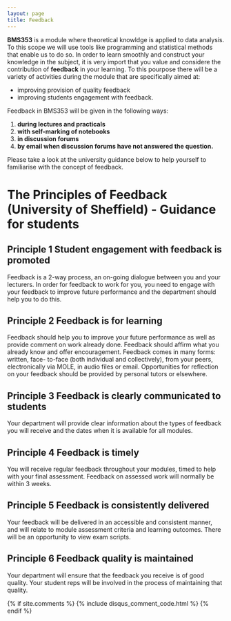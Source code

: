```yaml
---
layout: page
title: Feedback
---
```


**BMS353** is a module where theoretical knowldge is applied to data analysis. To this scope we will use tools like programming and statistical methods that enable us to do so. In order to learn smoothly and construct your knowledge in the subject, it is very import that you value and considere the contribution of **feedback** in your learning. To this pourpose there will be a variety of activities during the module that are specifically aimed at:

* improving provision of quality feedback
* improving students engagement with feedback. 

Feedback in BMS353 will be given in the following ways:

1. **during lectures and practicals**
2. **with self-marking of notebooks**
3. **in discussion forums**
4. **by email when discussion forums have not answered the question.** 


Please take a look at the university guidance below to help yourself to familiarise with the concept of feedback. 


# The Principles of Feedback (University of Sheffield) - Guidance for students


## Principle 1 Student engagement with feedback is promoted 

Feedback is a 2-way process, an on-going dialogue between you and your lecturers. In order for feedback to work 
for you, you need to engage with your feedback to improve future performance and the department should help you to
do this.


## Principle 2 Feedback is for learning 
Feedback should help you to improve your future performance as well as provide comment on work already done.
Feedback should affirm what you already know and offer encouragement. Feedback comes in many forms: written, face-
to-face (both individual and collectively), from your peers, electronically via MOLE, in audio files or email. 
Opportunities for reflection on your feedback should be provided by personal tutors or elsewhere.


## Principle 3 Feedback is clearly communicated to students 
Your department will provide clear information about the types of feedback you will receive and the dates when it
is available for all modules.


## Principle 4 Feedback is timely 
You will receive regular feedback throughout your modules, timed to help with your final assessment. Feedback on 
assessed work will normally be within 3 weeks.


## Principle 5 Feedback is consistently delivered 
Your feedback will be delivered in an accessible and consistent manner, and will relate to module assessment 
criteria and learning outcomes. There will be an opportunity to view exam scripts.


## Principle 6 Feedback quality is maintained 
Your department will ensure that the feedback you receive is of good quality. Your student reps will be involved 
in the process of maintaining that quality.



{% if site.comments %}
{% include disqus_comment_code.html %}
{% endif %}

